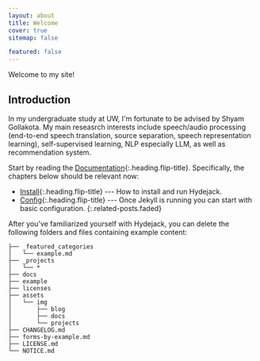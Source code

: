 ```yaml
---
layout: about
title: Welcome
cover: true
sitemap: false

featured: false
---
```


<!--author-->

<!--reseasrch-->



Welcome to my site!


## Introduction

In my undergraduate study at UW, I'm fortunate to be advised by Shyam Gollakota. My main reseasrch interests include
speech/audio processing (end-to-end speech translation, source separation, speech representation learning), self-supervised learning, 
NLP especially LLM, as well as recommendation system.

Start by reading the [Documentation]{:.heading.flip-title}.
Specifically, the chapters below should be relevant now:

* [Install]{:.heading.flip-title} --- How to install and run Hydejack.
* [Config]{:.heading.flip-title} --- Once Jekyll is running you can start with basic configuration.
{:.related-posts.faded}

After you've familiarized yourself with Hydejack, you can delete the following folders and files
containing example content:

~~~
├── _featured_categories
│   └── example.md
├── _projects
│   └── *
├── docs
├── example
├── licenses
├── assets
│   └── img
│       ├── blog
│       ├── docs
│       └── projects
├── CHANGELOG.md
├── forms-by-example.md
├── LICENSE.md
└── NOTICE.md
~~~

[documentation]: docs/README.md
[install]: docs/install.md
[upgrade]: docs/upgrade.md
[config]: docs/config.md
